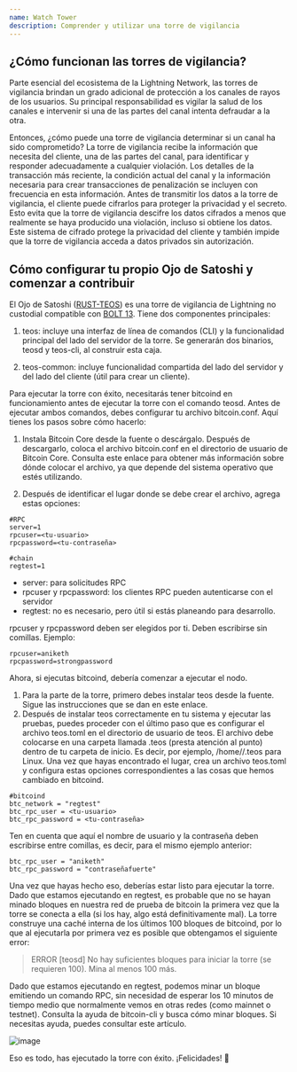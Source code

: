 ```yaml
---
name: Watch Tower
description: Comprender y utilizar una torre de vigilancia
---
```


## ¿Cómo funcionan las torres de vigilancia?

Parte esencial del ecosistema de la Lightning Network, las torres de vigilancia brindan un grado adicional de protección a los canales de rayos de los usuarios. Su principal responsabilidad es vigilar la salud de los canales e intervenir si una de las partes del canal intenta defraudar a la otra.

Entonces, ¿cómo puede una torre de vigilancia determinar si un canal ha sido comprometido? La torre de vigilancia recibe la información que necesita del cliente, una de las partes del canal, para identificar y responder adecuadamente a cualquier violación. Los detalles de la transacción más reciente, la condición actual del canal y la información necesaria para crear transacciones de penalización se incluyen con frecuencia en esta información. Antes de transmitir los datos a la torre de vigilancia, el cliente puede cifrarlos para proteger la privacidad y el secreto. Esto evita que la torre de vigilancia descifre los datos cifrados a menos que realmente se haya producido una violación, incluso si obtiene los datos. Este sistema de cifrado protege la privacidad del cliente y también impide que la torre de vigilancia acceda a datos privados sin autorización.

## Cómo configurar tu propio Ojo de Satoshi y comenzar a contribuir

El Ojo de Satoshi ([RUST-TEOS](https://github.com/talaia-labs/rust-teos?ref=blog.summerofbitcoin.org)) es una torre de vigilancia de Lightning no custodial compatible con [BOLT 13](https://github.com/sr-gi/bolt13/blob/master/13-watchtowers.md?ref=blog.summerofbitcoin.org). Tiene dos componentes principales:

1. teos: incluye una interfaz de línea de comandos (CLI) y la funcionalidad principal del lado del servidor de la torre. Se generarán dos binarios, teosd y teos-cli, al construir esta caja.

2. teos-common: incluye funcionalidad compartida del lado del servidor y del lado del cliente (útil para crear un cliente).

Para ejecutar la torre con éxito, necesitarás tener bitcoind en funcionamiento antes de ejecutar la torre con el comando teosd. Antes de ejecutar ambos comandos, debes configurar tu archivo bitcoin.conf. Aquí tienes los pasos sobre cómo hacerlo:

1. Instala Bitcoin Core desde la fuente o descárgalo. Después de descargarlo, coloca el archivo bitcoin.conf en el directorio de usuario de Bitcoin Core. Consulta este enlace para obtener más información sobre dónde colocar el archivo, ya que depende del sistema operativo que estés utilizando.

2. Después de identificar el lugar donde se debe crear el archivo, agrega estas opciones:

```
#RPC
server=1
rpcuser=<tu-usuario>
rpcpassword=<tu-contraseña>

#chain
regtest=1
```

- server: para solicitudes RPC
- rpcuser y rpcpassword: los clientes RPC pueden autenticarse con el servidor
- regtest: no es necesario, pero útil si estás planeando para desarrollo.

rpcuser y rpcpassword deben ser elegidos por ti. Deben escribirse sin comillas. Ejemplo:

```
rpcuser=aniketh
rpcpassword=strongpassword
```

Ahora, si ejecutas bitcoind, debería comenzar a ejecutar el nodo.

1. Para la parte de la torre, primero debes instalar teos desde la fuente. Sigue las instrucciones que se dan en este enlace.
2. Después de instalar teos correctamente en tu sistema y ejecutar las pruebas, puedes proceder con el último paso que es configurar el archivo teos.toml en el directorio de usuario de teos. El archivo debe colocarse en una carpeta llamada .teos (presta atención al punto) dentro de tu carpeta de inicio. Es decir, por ejemplo, /home/<tu-nombre-de-usuario>/.teos para Linux. Una vez que hayas encontrado el lugar, crea un archivo teos.toml y configura estas opciones correspondientes a las cosas que hemos cambiado en bitcoind.

```
#bitcoind
btc_network = "regtest"
btc_rpc_user = <tu-usuario>
btc_rpc_password = <tu-contraseña>
```

Ten en cuenta que aquí el nombre de usuario y la contraseña deben escribirse entre comillas, es decir, para el mismo ejemplo anterior:

```
btc_rpc_user = "aniketh"
btc_rpc_password = "contraseñafuerte"
```

Una vez que hayas hecho eso, deberías estar listo para ejecutar la torre. Dado que estamos ejecutando en regtest, es probable que no se hayan minado bloques en nuestra red de prueba de bitcoin la primera vez que la torre se conecta a ella (si los hay, algo está definitivamente mal). La torre construye una caché interna de los últimos 100 bloques de bitcoind, por lo que al ejecutarla por primera vez es posible que obtengamos el siguiente error:

> ERROR [teosd] No hay suficientes bloques para iniciar la torre (se requieren 100). Mina al menos 100 más.

Dado que estamos ejecutando en regtest, podemos minar un bloque emitiendo un comando RPC, sin necesidad de esperar los 10 minutos de tiempo medio que normalmente vemos en otras redes (como mainnet o testnet). Consulta la ayuda de bitcoin-cli y busca cómo minar bloques. Si necesitas ayuda, puedes consultar este artículo.

![image](assets/2.webp)

Eso es todo, has ejecutado la torre con éxito. ¡Felicidades! 🎉

